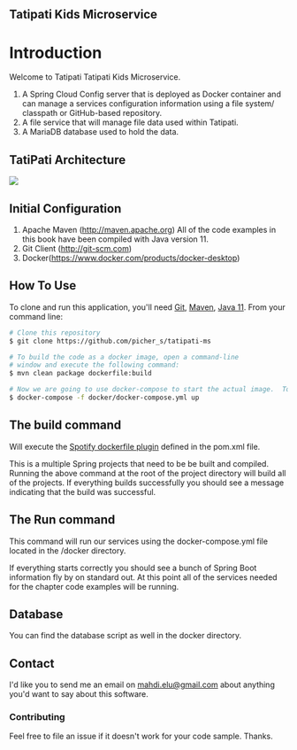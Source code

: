 ## Tatipati Kids Microservice

# Introduction
Welcome to Tatipati Tatipati Kids Microservice.  

1.  A Spring Cloud Config server that is deployed as Docker container and can manage a services configuration information using a file system/ classpath or GitHub-based repository.
2.  A file service that will manage file data used within Tatipati.
3.  A MariaDB database used to hold the data.

## TatiPati Architecture
![](https://s20.picofile.com/file/8446307500/TatiPati_Architecture_small.jpg "")


## Initial Configuration
1.	Apache Maven (http://maven.apache.org)  All of the code examples in this book have been compiled with Java version 11.
2.	Git Client (http://git-scm.com)
3.  Docker(https://www.docker.com/products/docker-desktop)

## How To Use
To clone and run this application, you'll need [Git](https://git-scm.com), [Maven](https://maven.apache.org/), [Java 11](https://www.oracle.com/technetwork/java/javase/downloads/jdk11-downloads-5066655.html). From your command line:

```bash
# Clone this repository
$ git clone https://github.com/picher_s/tatipati-ms

# To build the code as a docker image, open a command-line 
# window and execute the following command:
$ mvn clean package dockerfile:build

# Now we are going to use docker-compose to start the actual image.  To start the docker image, stay in the directory containing  your chapter 5 source code and  Run the following command: 
$ docker-compose -f docker/docker-compose.yml up
```

## The build command

Will execute the [Spotify dockerfile plugin](https://github.com/spotify/dockerfile-maven) defined in the pom.xml file.  

This is a multiple Spring projects that need to be be built and compiled.  Running the above command at the root of the project directory will build all of the projects.  If everything builds successfully you should see a message indicating that the build was successful.

## The Run command

This command will run our services using the docker-compose.yml file located in the /docker directory. 

If everything starts correctly you should see a bunch of Spring Boot information fly by on standard out.  At this point all of the services needed for the chapter code examples will be running.

## Database
You can find the database script as well in the docker directory.

## Contact

I'd like you to send me an email on <mahdi.elu@gmail.com> about anything you'd want to say about this software.

### Contributing
Feel free to file an issue if it doesn't work for your code sample. Thanks.